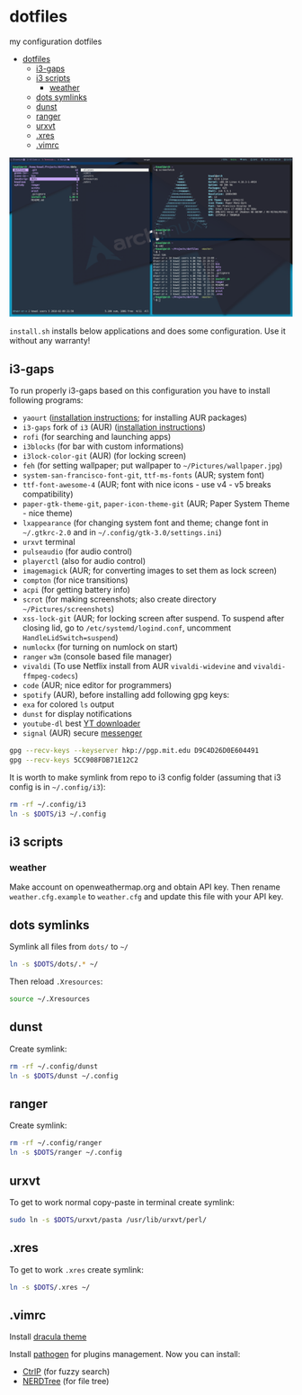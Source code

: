 # dotfiles

my configuration dotfiles

- [dotfiles](#dotfiles)
  - [i3-gaps](#i3-gaps)
  - [i3 scripts](#i3-scripts)
    - [weather](#weather)
  - [dots symlinks](#dots-symlinks)
  - [dunst](#dunst)
  - [ranger](#ranger)
  - [urxvt](#urxvt)
  - [.xres](#xres)
  - [.vimrc](#vimrc)

![My desktop](/scrots/desktop.png)

`install.sh` installs below applications and does some configuration. Use it without any warranty!

## i3-gaps

To run properly i3-gaps based on this configuration you have to install following programs:

- `yaourt` ([installation instructions](https://www.ostechnix.com/install-yaourt-arch-linux/); for installing AUR packages)
- `i3-gaps` fork of `i3` (AUR) ([installation instructions](https://github.com/Airblader/i3))
- `rofi` (for searching and launching apps)
- `i3blocks` (for bar with custom informations)
- `i3lock-color-git` (AUR) (for locking screen)
- `feh` (for setting wallpaper; put wallpaper to `~/Pictures/wallpaper.jpg`)
- `system-san-francisco-font-git`, `ttf-ms-fonts` (AUR; system font)
- `ttf-font-awesome-4` (AUR; font with nice icons - use v4 - v5 breaks compatibility)
- `paper-gtk-theme-git`, `paper-icon-theme-git` (AUR; Paper System Theme - nice theme)
- `lxappearance` (for changing system font and theme; change font in `~/.gtkrc-2.0` and in `~/.config/gtk-3.0/settings.ini`)
- `urxvt` terminal
- `pulseaudio` (for audio control)
- `playerctl` (also for audio control)
- `imagemagick` (AUR; for converting images to set them as lock screen)
- `compton` (for nice transitions)
- `acpi` (for getting battery info)
- `scrot` (for making screenshots; also create directory `~/Pictures/screenshots`)
- `xss-lock-git` (AUR; for locking screen after suspend. To suspend after closing lid, go to `/etc/systemd/logind.conf`, uncomment `HandleLidSwitch=suspend`)
- `numlockx` (for turning on numlock on start)
- `ranger` `w3m` (console based file manager)
- `vivaldi` (To use Netflix install from AUR `vivaldi-widevine` and `vivaldi-ffmpeg-codecs`)
- `code` (AUR; nice editor for programmers)
- `spotify` (AUR), before installing add following gpg keys:
- `exa` for colored `ls` output
- `dunst` for display notifications
- `youtube-dl` best [YT downloader](https://github.com/rg3/youtube-dl/)
- `signal` (AUR) secure [messenger](https://signal.org)

```sh
gpg --recv-keys --keyserver hkp://pgp.mit.edu D9C4D26D0E604491
gpg --recv-keys 5CC908FDB71E12C2
```

It is worth to make symlink from repo to i3 config folder (assuming that i3 config is in `~/.config/i3`):

```sh
rm -rf ~/.config/i3
ln -s $DOTS/i3 ~/.config
```

## i3 scripts

### weather

Make account on openweathermap.org and obtain API key. Then rename `weather.cfg.example` to `weather.cfg` and update this file with your API key.

## dots symlinks

Symlink all files from `dots/` to `~/`

```sh
ln -s $DOTS/dots/.* ~/
```

Then reload `.Xresources`:

```sh
source ~/.Xresources
```

## dunst

Create symlink:

```sh
rm -rf ~/.config/dunst
ln -s $DOTS/dunst ~/.config
```

## ranger

Create symlink:

```sh
rm -rf ~/.config/ranger
ln -s $DOTS/ranger ~/.config
```

## urxvt

To get to work normal copy-paste in terminal create symlink:

```sh
sudo ln -s $DOTS/urxvt/pasta /usr/lib/urxvt/perl/
```

## .xres

To get to work `.xres` create symlink:

```sh
ln -s $DOTS/.xres ~/
```

## .vimrc

Install [dracula theme](https://draculatheme.com/vim/)

Install [pathogen](https://github.com/tpope/vim-pathogen) for plugins management.
Now you can install:

- [CtrlP](https://github.com/kien/ctrlp.vim) (for fuzzy search)
- [NERDTree](https://github.com/scrooloose/nerdtree) (for file tree)
